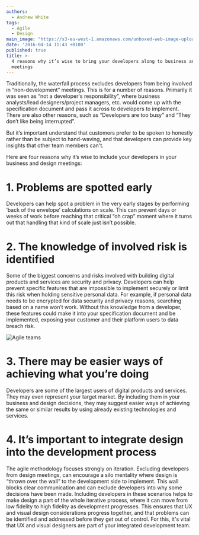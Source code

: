 ```yaml
---
authors:
  - Andrew White
tags:
  - Agile
  - Design
main_image: "https://s3-eu-west-1.amazonaws.com/unboxed-web-image-uploader/0e851e96ae88cbc1927fbe4791edb639.PNG"
date: '2016-04-14 11:43 +0100'
published: true
title: >-
  4 reasons why it’s wise to bring your developers along to business and design
  meetings
---
```


Traditionally, the waterfall process excludes developers from being involved in “non-development” meetings. This is for a number of reasons. Primarily it was seen as “not a developer's responsibility”, where business analysts/lead designers/project managers, etc. would come up with the specification document and pass it across to developers to implement. There are also other reasons, such as “Developers are too busy” and “They don’t like being interrupted”.<br/>

But it’s important understand that customers prefer to be spoken to honestly rather than be subject to hand-waving, and that developers can provide key insights that other team members can't.<br/>

Here are four reasons why it’s wise to include your developers in your business and design meetings:<br/>

# 1. Problems are spotted early
Developers can help spot a problem in the very early stages by performing ‘back of the envelope’ calculations on scale. This can prevent days or weeks of work before reaching that critical “oh crap” moment where it turns out that handling that kind of scale just isn’t possible.<br/>

# 2. The knowledge of involved risk is identified
Some of the biggest concerns and risks involved with building digital products and services are security and privacy. Developers can help prevent specific features that are impossible to implement securely or limit this risk when holding sensitive personal data. For example, if personal data needs to be encrypted for data security and privacy reasons, searching based on a name won’t work. Without this knowledge from a developer, these features could make it into your specification document and be implemented, exposing your customer and their platform users to data breach risk.<br/>

![Agile teams](https://s3-eu-west-1.amazonaws.com/unboxed-web-image-uploader/3b0955b2a3e472d80728903fafbc3384.PNG)

# 3. There may be easier ways of achieving what you’re doing
Developers are some of the largest users of digital products and services. They may even represent your target market. By including them in your business and design decisions, they may suggest easier ways of achieving the same or similar results by using already existing technologies and services.<br/>

# 4. It’s important to integrate design into the development process
The agile methodology focuses strongly on iteration. Excluding developers from design meetings, can encourage a silo mentality where design is “thrown over the wall” to the development side to implement. This wall blocks clear communication and can exclude developers into why some decisions have been made. Including developers in these scenarios helps to make design a part of the whole iterative process, where it can move from low fidelity to high fidelity as development progresses. This ensures that UX and visual design considerations progress together, and that problems can be identified and addressed before they get out of control. For this, it's vital that UX and visual designers are part of your integrated development team.
